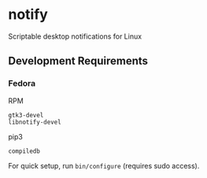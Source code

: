 # notify
Scriptable desktop notifications for Linux

## Development Requirements

### Fedora

RPM
```
gtk3-devel
libnotify-devel
```

pip3
```
compiledb
```

For quick setup, run `bin/configure` (requires sudo access).
